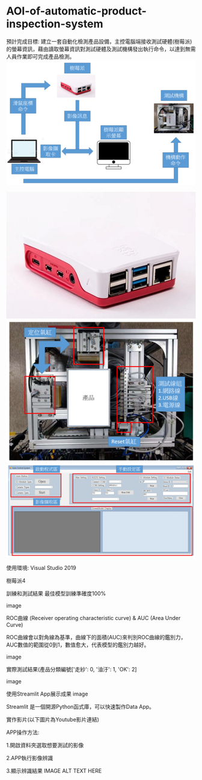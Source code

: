# AOI-of-automatic-product-inspection-system

預計完成目標:
建立一套自動化檢測產品設備，主控電腦端接收測試硬體(樹莓派)的螢幕資訊，藉由讀取螢幕資訊對測試硬體及測試機構發出執行命令，以達到無需人員作業即可完成產品檢測。
![image](https://github.com/tddwso/AOI-of-automatic-product-inspection-system/blob/main/%E6%9E%B6%E6%A7%8B%E5%9C%96.png)

![image](https://github.com/tddwso/AOI-of-automatic-product-inspection-system/blob/main/%E6%A8%B9%E8%8E%93%E6%B4%BE%E5%9C%96.png)
![image](https://github.com/tddwso/AOI-of-automatic-product-inspection-system/blob/main/%E6%A9%9F%E6%A2%B0%E6%A7%8B%E9%80%A0%E5%9C%96.png)
![image](https://github.com/tddwso/AOI-of-automatic-product-inspection-system/blob/main/%E7%A8%8B%E5%BC%8F%E4%BB%8B%E9%9D%A2%E5%9C%96.png)



使用環境:
Visual Studio 2019

樹莓派4 

訓練和測試結果
最佳模型訓練準確度100%

image

ROC曲線 (Receiver operating characteristic curve) & AUC (Area Under Curve)

ROC曲線會以對角線為基準，曲線下的面積(AUC)來判別ROC曲線的鑑別力，AUC數值的範圍從0到1，數值愈大，代表模型的鑑別力越好。

image

實際測試結果(產品分類編號['走紗': 0, '油汙': 1, 'OK': 2]

image

使用Streamlit App展示成果
image

Streamlit 是一個開源Python函式庫，可以快速製作Data App。

實作影片(以下圖片為Youtube影片連結)

APP操作方法:

1.開啟資料夾選取想要測試的影像

2.APP執行影像辨識

3.顯示辨識結果 IMAGE ALT TEXT HERE
